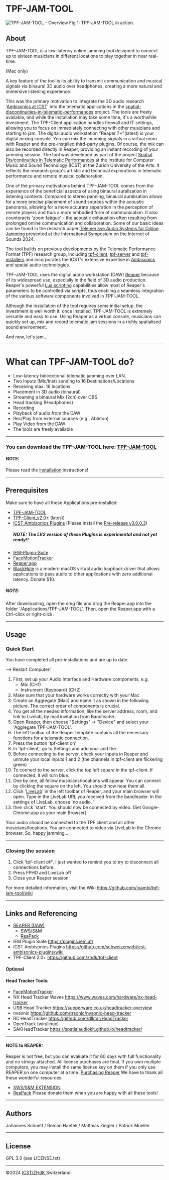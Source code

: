 # TPF-JAM-TOOL
![TPF-JAM-TOOL - Overview](https://github.com/joambi/tpf-jam-tool/blob/main/Pictures/TPF-JAM-TOOL.jpg) Fig 1: TPF-JAM-TOOL in action.

## About

TPF-JAM-TOOL is a low-latency online jamming tool designed to connect up to sixteen musicians in different locations to play together in near real-time.

(Mac only)

A key feature of the tool is its ability to transmit communication and musical signals via binaural 3D audio over headphones, creating a more natural and immersive listening experience. 

This was the primary motivation to integrate the 3D audio research '[Ambisonics at ICST](https://ambisonics.ch/)' into the telematic applications in the [spatial-discontinuities-in-telematic-performances](https://www.zhdk.ch/en/researchproject/575742) project.
The tools are freely available, and while the installation may take some time, it's a worthwhile investment. 
The TPF-Client application handles firewall and IT settings, allowing you to focus on immediately connecting with other musicians and starting to jam. The digital audio workstation "Reaper 7+"(latest) is your digital mixing console. You can mix the incoming signals in a virtual room with Reaper and the pre-installed third-party plugins.
Of course, the mix can also be recorded directly in Reaper, providing an instant recording of your jamming session.
The tool was developed as part of the project [Spatial Dis/continuities in Telematic Performances](https://www.zhdk.ch/en/researchproject/575742) at the Institute for Computer Music and Sound Technology (ICST) at the Zurich University of the Arts. It reflects the research group's artistic and technical explorations in telematic performance and remote musical collaboration.

One of the primary motivations behind TPF-JAM-TOOL comes from the experience of the beneficial aspects of using binaural auralisation in listening contexts. Compared to stereo panning, binaural auralisation allows for a more precise placement of sound sources within the acoustic panorama, allowing for a more accurate separation in the perception of remote players and thus a more embodied form of communication. It also counteracts 'zoom fatigue' - the acoustic exhaustion often resulting from prolonged online communication and collaboration. Some of our basic ideas can be found in the research paper [Telemerisve Audio Systems for Online Jamming](https://ieeexplore.ieee.org/document/10704096) presented at the International Symposium on the Internet of Sounds 2024.

The tool builds on previous developments by the Telematic Performance Format (TPF) research group, including [tpf-client](https://github.com/zhdk/tpf-client), [tpf-server](https://github.com/zhdk/tpf-server) and [tpf-installers](https://github.com/zhdk/tpf-installers) and incorporates the ICST's extensive expertise in [Ambisonics](https://ambisonics.ch/home/) and spatial audio technologies.

TPF-JAM-TOOL uses the digital audio workstation (DAW) [Reaper](https://www.reaper.fm/) because of its widespread use, especially in the field of 3D audio production. Reaper's powerful [Lua scripting](https://dail8859.github.io/LuaScript/) capabilities allow most of Reaper's parameters to be controlled via scripts, thus enabling a seamless integration of the various software components involved in TPF-JAM-TOOL.

Although the installation of the tool requires some initial setup, the investment is well worth it: once installed, TPF-JAM-TOOL is extremely versatile and easy to use. Using Reaper as a virtual console, musicians can quickly set up, mix and record telematic jam sessions in a richly spatialised sound environment.

And now, let's jam...


-----

# What can TPF-JAM-TOOL do?


- Low-latency bidirectional telematic jamming over LAN.
- Two Inputs (Mic/Inst) sending to 16 Destinations/Locations
- Receiving max. 16 locations 
- Placement in 3D audio (binaural) 
- Streaming a binaural Mix (2ch) over OBS
- Head tracking (Headphones)
- Recording
- Playback of audio from the DAW
- Rec/Play from external sources (e.g., Ableton)
- Play Video from the DAW
- The tools are freely available


---


### You can download the TPF-JAM-TOOL here: [TPF-JAM-TOOL](https://github.com/jschuett/TPF-JAM-TOOL/releases)
#### NOTE:

Please read the [installation](https://github.com/joambi/tpf-jam-tool/wiki/Installation) instructions!

---

## Prerequisites
Make sure to have all these Applications pre-installed:
- [TPF-JAM-TOOL ](https://github.com/joambi/tpf-jam-tool/)
- [TPF-Client_v2.0+](https://github.com/zhdk/tpf-client) (latest)
- [ICST Ambisonics Plugins](https://github.com/schweizerweb/icst-ambisonics-plugins/wiki)
  (Please install the [Pre-release v3.0.0.3]([url](https://github.com/schweizerweb/icst-ambisonics-plugins/releases)))
   ##### NOTE: The LV2 version of these Plugins is experimental and not yet ready!!
- [IEM-Plugin-Suite](https://plugins.iem.at/)
- [FaceMotionTracker](https://github.com/joambi/TPF-JAM-TOOL/blob/main/Resources/FacePoseHeadTracker.app.zip)
- [Reaper.app ](https://www.reaper.fm/download.php)
- [BlackHole](https://github.com/ExistentialAudio/BlackHole) is a modern macOS virtual audio loopback driver that allows applications to pass audio to other applications with zero additional latency. Donate $10.
##### NOTE: 
After downloading, open the dmg file and drag the Reaper.app into the folder '/Applications/TPF-JAM-TOOL'. 
Then, open the Reaper.app with a Ctrl-click or right-click.

---

## Usage

### Quick Start 
You have completed all pre-installations and are up to date.

--> Restart Computer!
1. First, set up your Audio Interface and Hardware components, e.g.
	- Mic (CH1)
	- Instrument (Keyboard) (CH2)
2. Make sure that your hardware works correctly with your Mac
3. Create an Aggregate (Mac) and name it as shown in the following picture. The correct order of components is crucial.
4. You get all the needed information, like the server address, room, and link to Livelab, by mail invitation from Bandleader. 
5. Open Reaper, then choose "Settings" -> "Device" and select your 'Aggregate TPF-JAM-TOOL'.
6. The left toolbar of the Reaper template contains all the necessary functions for a telematic connection.
7. Press the button 'tpf-client on'
8. In 'tpf-client,' go to Settings and add your <location-name> and the <jamming-room-name>.
9. Before connecting to the server, check your inputs in Reaper and unmute your local inputs 1 and 2 (the channels in tpf-client are flickering green)
10. To connect to the server, click the top left square in the tpf-client. If connected, it will turn blue. 
11. One by one, all fellow musicians/locations will appear. You can connect by clicking the square on the left. You should now hear them all.
12. Click '[LiveLab](https://www.culturehub.org/livelab)' in the left toolbar of Reaper, and your main browser will open. Type in the LiveLab URL you received from the bandleader. In the settings of LiveLab, choose 'no audio. '
13. then click 'start'. You should now be connected by video. 
    (Set Google-Chrome.app as your main Browser)

Your audio should be connected to the TPF client and all other musicians/locations. You are connected to video via LiveLab in the Chrome browser. 
So, happy jamming...

---

### Closing the session

1. Click 'tpf-client off'. I just wanted to remind you to try to disconnect all connections before.
2. Press FPHD and LiveLab off
3. Close your Reaper session


For more detailed information, visit the Wiki https://github.com/joambi/tpf-jam-tool/wiki 

---

## Links and Referencing
- [REAPER (DAW)](https://www.reaper.fm/)
	- [SWS/S&M](https://www.sws-extension.org/)
	- [ReaPack](https://reapack.com/)
- IEM Plugin Suite <https://plugins.iem.at/>
- ICST Ambisonics Plugins <https://github.com/schweizerweb/icst-ambisonics-plugins/wiki>
- TPF-Client 2.0+ <https://github.com/zhdk/tpf-client>

#### Optional
#### Head Tracker Tools:
- [FaceMotionTracker](https://github.com/joambi/TPF-JAM-TOOL/blob/main/Resources/FacePoseHeadTracker.app.zip)
- NX Head Tracker Waves <https://www.waves.com/hardware/nx-head-tracker>
- USB Head Tracker <https://supperware.co.uk/headtracker-overview>
- nvsonic <https://github.com/trsonic/nvsonic-head-tracker>
- RC HeadTracker <https://github.com/dlktdr/HeadTracker>
- OpenTrack (win/linux)
- SAKHeadTracker <https://spatialaudiokit.github.io/headtracker/>

---

#### NOTE to REAPER: 
Reaper is not free, but you can evaluate it for 60 days with full functionality and no strings attached. All license purchases are final.
If you own multiple computers, you may install the same license key on them if you only use REAPER on one computer at a time.
[Purchasing Reaper](https://www.reaper.fm/purchase.php)
We have to thank all these wonderful resources:
- [SWS/S&M EXTENSION](https://www.sws-extension.org/)
- [ReaPack](https://reapack.com/)
Please donate them when you are happy with all these tools!

----

## Authors
Johannes Schuett / Roman Haefeli / Matthias Ziegler / Patrick Mueller 

----

## License
GPL 3.0 (see LICENSE.txt)

-----

©2024 [ICST/ZHdK ](https://www.zhdk.ch/forschung/icst)Switzerland
